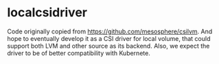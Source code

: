 # localcsidriver

Code originally copied from https://github.com/mesosphere/csilvm.
And hope to eventually develop it as a CSI driver for local volume, that could support both LVM and other source as its backend.
Also, we expect the driver to be of better compatibility with Kubernete.
